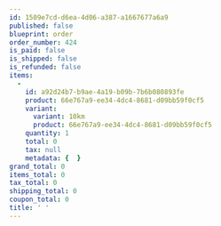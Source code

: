 ```yaml
---
id: 1509e7cd-d6ea-4d06-a387-a1667677a6a9
published: false
blueprint: order
order_number: 424
is_paid: false
is_shipped: false
is_refunded: false
items:
  -
    id: a92d24b7-b9ae-4a19-b09b-7b6b080893fe
    product: 66e767a9-ee34-4dc4-8681-d09bb59f0cf5
    variant:
      variant: 10km
      product: 66e767a9-ee34-4dc4-8681-d09bb59f0cf5
    quantity: 1
    total: 0
    tax: null
    metadata: {  }
grand_total: 0
items_total: 0
tax_total: 0
shipping_total: 0
coupon_total: 0
title: ' '
---
```


